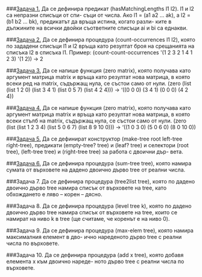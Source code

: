 ###[Задача 1.](1zad_hasMatchingLengths.rkt)
Да се дефинира предикат (hasMatchingLengths l1 l2). l1 и l2 са непразни списъци от спи-
съци от числа. Ако l1 = (a1 a2 … ak), а l2 = (b1 b2 … bk), предикатът да връща истина, когато разли-
ките в дължините на всички двойки съответните списъци ai и bi са еднакви.

###[Задача 2.](2zad_countOccurences.rkt)
Да се дефинира процедура (count-occurrences l1 l2), която по зададени списъци l1 и l2
връща като резултат броя на срещанията на списъка l2 в списъка l1.
Пример: (count-count-occurrences '(1 2 3 2 1 4 1 2 3) '(1 2)) → 2

###[Задача 3.](3zad_zero_matrix.rkt)
Да се напише функция (zero matrix), която получава като аргумент матрица matrix и
връща като резултат нова матрица, в която всеки ред на matrix, съдържащ нула, се състои само от
нули.
(zero (list (list 1 2 0) (list 3 4 1) (list 0 5 7) (list 4 2 4))) → ‘((0 0 0) (3 4 1) (0 0 0) (4 2 4))

###[Задача 4.](4zad_zero_matrix_2.rkt)
Да се напише функция (zero matrix), която получава като аргумент матрица matrix и
връща като резултат нова матрица, в която всеки стълб на matrix, съдържащ нула, се състои само
от нули.
(zero (list (list 1 2 3 4) (list 5 0 6 7) (list 8 9 10 0))) → ‘((1 0 3 0) (5 0 6 0) (8 0 10 0))

###[Задача 5.](5zad_tree_functions.rkt)
Да се дефинират конструктор (make-tree root left-tree right-tree), предикати (empty-tree?
tree) и (leaf? tree) и селектори (root tree), (left-tree tree) и (right-tree tree) за работа с двоични дър-
вета.

###[Задача 6.](6zad_sum_tree.rkt)
Да се дефинира процедура (sum-tree tree), която намира сумата от върховете на дадено
двоично дърво tree от реални числа.

###Задача 7. Да се дефинира процедура (tree2list tree), която по дадено двоично дърво tree намира
списък от върховете на tree, като обхождането е ляво – корен – дясно.

###Задача 8. Да се дефинира процедура (level tree k), която по дадено двоично дърво tree намира
списък от върховете на tree, които се намират на ниво k в tree (ще считаме, че коренът е на ниво
0).

###Задача 9. Да се дефинира процедура (max-elem tree), която намира максималния елемент в дво-
ично нареденото дърво tree с реални числа по върховете.

###Задача 10. Да се дефинира процедура (add x tree), която добавя елемента x към двоично нареде-
ното дърво tree с реални числа по върховете.
